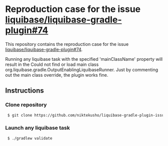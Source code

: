 # Reproduction case for the issue [liquibase/liquibase-gradle-plugin#74](https://github.com/liquibase/liquibase-gradle-plugin/issues/74)

This repository contains the reproduction case for the issue [liquibase/liquibase-gradle-plugin#74](https://github.com/liquibase/liquibase-gradle-plugin/issues/74).

Running any liquibase task with the specified 'mainClassName' property will result in the Could not find or load main class org.liquibase.gradle.OutputEnablingLiquibaseRunner. Just by commenting out the main class override, the plugin works fine.

## Instructions

### Clone repository

```sh
 $ git clone https://github.com/niktekusho/liquibase-gradle-plugin-issue-74
``` 

### Launch any liquibase task

```sh
 $ ./gradlew validate
``` 
